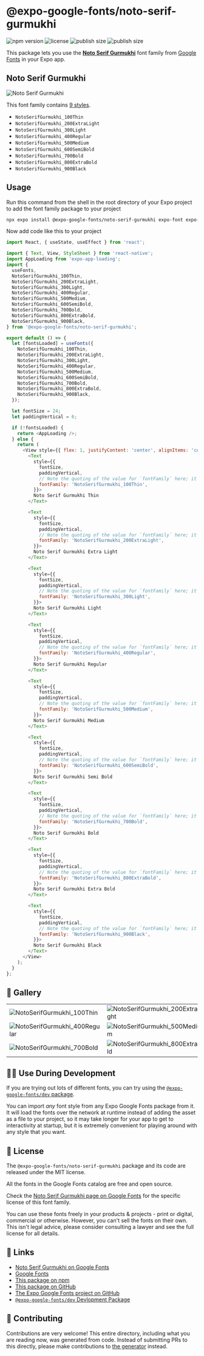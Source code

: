# @expo-google-fonts/noto-serif-gurmukhi

![npm version](https://flat.badgen.net/npm/v/@expo-google-fonts/noto-serif-gurmukhi)
![license](https://flat.badgen.net/github/license/expo/google-fonts)
![publish size](https://flat.badgen.net/packagephobia/install/@expo-google-fonts/noto-serif-gurmukhi)
![publish size](https://flat.badgen.net/packagephobia/publish/@expo-google-fonts/noto-serif-gurmukhi)

This package lets you use the [**Noto Serif Gurmukhi**](https://fonts.google.com/specimen/Noto+Serif+Gurmukhi) font family from [Google Fonts](https://fonts.google.com/) in your Expo app.

## Noto Serif Gurmukhi

![Noto Serif Gurmukhi](./font-family.png)

This font family contains [9 styles](#-gallery).

- `NotoSerifGurmukhi_100Thin`
- `NotoSerifGurmukhi_200ExtraLight`
- `NotoSerifGurmukhi_300Light`
- `NotoSerifGurmukhi_400Regular`
- `NotoSerifGurmukhi_500Medium`
- `NotoSerifGurmukhi_600SemiBold`
- `NotoSerifGurmukhi_700Bold`
- `NotoSerifGurmukhi_800ExtraBold`
- `NotoSerifGurmukhi_900Black`

## Usage

Run this command from the shell in the root directory of your Expo project to add the font family package to your project
```sh
npx expo install @expo-google-fonts/noto-serif-gurmukhi expo-font expo-app-loading
```

Now add code like this to your project
```js
import React, { useState, useEffect } from 'react';

import { Text, View, StyleSheet } from 'react-native';
import AppLoading from 'expo-app-loading';
import {
  useFonts,
  NotoSerifGurmukhi_100Thin,
  NotoSerifGurmukhi_200ExtraLight,
  NotoSerifGurmukhi_300Light,
  NotoSerifGurmukhi_400Regular,
  NotoSerifGurmukhi_500Medium,
  NotoSerifGurmukhi_600SemiBold,
  NotoSerifGurmukhi_700Bold,
  NotoSerifGurmukhi_800ExtraBold,
  NotoSerifGurmukhi_900Black,
} from '@expo-google-fonts/noto-serif-gurmukhi';

export default () => {
  let [fontsLoaded] = useFonts({
    NotoSerifGurmukhi_100Thin,
    NotoSerifGurmukhi_200ExtraLight,
    NotoSerifGurmukhi_300Light,
    NotoSerifGurmukhi_400Regular,
    NotoSerifGurmukhi_500Medium,
    NotoSerifGurmukhi_600SemiBold,
    NotoSerifGurmukhi_700Bold,
    NotoSerifGurmukhi_800ExtraBold,
    NotoSerifGurmukhi_900Black,
  });

  let fontSize = 24;
  let paddingVertical = 6;

  if (!fontsLoaded) {
    return <AppLoading />;
  } else {
    return (
      <View style={{ flex: 1, justifyContent: 'center', alignItems: 'center' }}>
        <Text
          style={{
            fontSize,
            paddingVertical,
            // Note the quoting of the value for `fontFamily` here; it expects a string!
            fontFamily: 'NotoSerifGurmukhi_100Thin',
          }}>
          Noto Serif Gurmukhi Thin
        </Text>

        <Text
          style={{
            fontSize,
            paddingVertical,
            // Note the quoting of the value for `fontFamily` here; it expects a string!
            fontFamily: 'NotoSerifGurmukhi_200ExtraLight',
          }}>
          Noto Serif Gurmukhi Extra Light
        </Text>

        <Text
          style={{
            fontSize,
            paddingVertical,
            // Note the quoting of the value for `fontFamily` here; it expects a string!
            fontFamily: 'NotoSerifGurmukhi_300Light',
          }}>
          Noto Serif Gurmukhi Light
        </Text>

        <Text
          style={{
            fontSize,
            paddingVertical,
            // Note the quoting of the value for `fontFamily` here; it expects a string!
            fontFamily: 'NotoSerifGurmukhi_400Regular',
          }}>
          Noto Serif Gurmukhi Regular
        </Text>

        <Text
          style={{
            fontSize,
            paddingVertical,
            // Note the quoting of the value for `fontFamily` here; it expects a string!
            fontFamily: 'NotoSerifGurmukhi_500Medium',
          }}>
          Noto Serif Gurmukhi Medium
        </Text>

        <Text
          style={{
            fontSize,
            paddingVertical,
            // Note the quoting of the value for `fontFamily` here; it expects a string!
            fontFamily: 'NotoSerifGurmukhi_600SemiBold',
          }}>
          Noto Serif Gurmukhi Semi Bold
        </Text>

        <Text
          style={{
            fontSize,
            paddingVertical,
            // Note the quoting of the value for `fontFamily` here; it expects a string!
            fontFamily: 'NotoSerifGurmukhi_700Bold',
          }}>
          Noto Serif Gurmukhi Bold
        </Text>

        <Text
          style={{
            fontSize,
            paddingVertical,
            // Note the quoting of the value for `fontFamily` here; it expects a string!
            fontFamily: 'NotoSerifGurmukhi_800ExtraBold',
          }}>
          Noto Serif Gurmukhi Extra Bold
        </Text>

        <Text
          style={{
            fontSize,
            paddingVertical,
            // Note the quoting of the value for `fontFamily` here; it expects a string!
            fontFamily: 'NotoSerifGurmukhi_900Black',
          }}>
          Noto Serif Gurmukhi Black
        </Text>
      </View>
    );
  }
};

```

## 🔡 Gallery


||||
|-|-|-|
|![NotoSerifGurmukhi_100Thin](./NotoSerifGurmukhi_100Thin.ttf.png)|![NotoSerifGurmukhi_200ExtraLight](./NotoSerifGurmukhi_200ExtraLight.ttf.png)|![NotoSerifGurmukhi_300Light](./NotoSerifGurmukhi_300Light.ttf.png)||
|![NotoSerifGurmukhi_400Regular](./NotoSerifGurmukhi_400Regular.ttf.png)|![NotoSerifGurmukhi_500Medium](./NotoSerifGurmukhi_500Medium.ttf.png)|![NotoSerifGurmukhi_600SemiBold](./NotoSerifGurmukhi_600SemiBold.ttf.png)||
|![NotoSerifGurmukhi_700Bold](./NotoSerifGurmukhi_700Bold.ttf.png)|![NotoSerifGurmukhi_800ExtraBold](./NotoSerifGurmukhi_800ExtraBold.ttf.png)|![NotoSerifGurmukhi_900Black](./NotoSerifGurmukhi_900Black.ttf.png)||


## 👩‍💻 Use During Development

If you are trying out lots of different fonts, you can try using the [`@expo-google-fonts/dev` package](https://github.com/expo/google-fonts/tree/master/font-packages/dev#readme).

You can import *any* font style from any Expo Google Fonts package from it. It will load the fonts
over the network at runtime instead of adding the asset as a file to your project, so it may take longer
for your app to get to interactivity at startup, but it is extremely convenient
for playing around with any style that you want.

## 📖 License

The `@expo-google-fonts/noto-serif-gurmukhi` package and its code are released under the MIT license.

All the fonts in the Google Fonts catalog are free and open source.

Check the [Noto Serif Gurmukhi page on Google Fonts](https://fonts.google.com/specimen/Noto+Serif+Gurmukhi) for the specific license of this font family.

You can use these fonts freely in your products & projects - print or digital, commercial or otherwise. However, you can't sell the fonts on their own. This isn't legal advice, please consider consulting a lawyer and see the full license for all details.

## 🔗 Links

- [Noto Serif Gurmukhi on Google Fonts](https://fonts.google.com/specimen/Noto+Serif+Gurmukhi)
- [Google Fonts](https://fonts.google.com/)
- [This package on npm](https://www.npmjs.com/package/@expo-google-fonts/noto-serif-gurmukhi)
- [This package on GitHub](https://github.com/expo/google-fonts/tree/master/font-packages/noto-serif-gurmukhi)
- [The Expo Google Fonts project on GitHub](https://github.com/expo/google-fonts)
- [`@expo-google-fonts/dev` Devlopment Package](https://github.com/expo/google-fonts/tree/master/font-packages/dev)

## 🤝 Contributing

Contributions are very welcome! This entire directory, including what you are reading now, was generated from code. Instead of submitting PRs to this directly, please make contributions to [the generator](https://github.com/expo/google-fonts/tree/master/packages/generator) instead.
